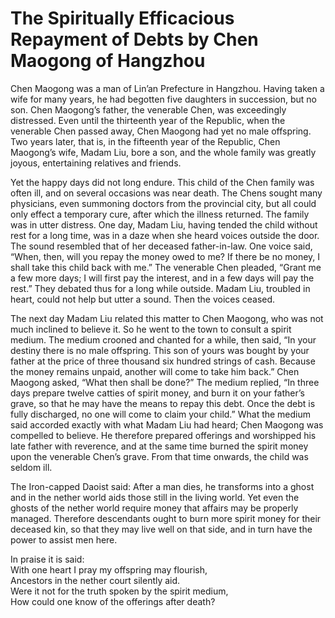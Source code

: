 # The Spiritually Efficacious Repayment of Debts by Chen Maogong of Hangzhou

Chen Maogong was a man of Lin’an Prefecture in Hangzhou. Having taken a wife for many years, he had begotten five daughters in succession, but no son. Chen Maogong’s father, the venerable Chen, was exceedingly distressed. Even until the thirteenth year of the Republic, when the venerable Chen passed away, Chen Maogong had yet no male offspring. Two years later, that is, in the fifteenth year of the Republic, Chen Maogong’s wife, Madam Liu, bore a son, and the whole family was greatly joyous, entertaining relatives and friends.

Yet the happy days did not long endure. This child of the Chen family was often ill, and on several occasions was near death. The Chens sought many physicians, even summoning doctors from the provincial city, but all could only effect a temporary cure, after which the illness returned. The family was in utter distress. One day, Madam Liu, having tended the child without rest for a long time, was in a daze when she heard voices outside the door. The sound resembled that of her deceased father-in-law. One voice said, “When, then, will you repay the money owed to me? If there be no money, I shall take this child back with me.” The venerable Chen pleaded, “Grant me a few more days; I will first pay the interest, and in a few days will pay the rest.” They debated thus for a long while outside. Madam Liu, troubled in heart, could not help but utter a sound. Then the voices ceased.

The next day Madam Liu related this matter to Chen Maogong, who was not much inclined to believe it. So he went to the town to consult a spirit medium. The medium crooned and chanted for a while, then said, “In your destiny there is no male offspring. This son of yours was bought by your father at the price of three thousand six hundred strings of cash. Because the money remains unpaid, another will come to take him back.” Chen Maogong asked, “What then shall be done?” The medium replied, “In three days prepare twelve catties of spirit money, and burn it on your father’s grave, so that he may have the means to repay this debt. Once the debt is fully discharged, no one will come to claim your child.” What the medium said accorded exactly with what Madam Liu had heard; Chen Maogong was compelled to believe. He therefore prepared offerings and worshipped his late father with reverence, and at the same time burned the spirit money upon the venerable Chen’s grave. From that time onwards, the child was seldom ill.

The Iron-capped Daoist said: After a man dies, he transforms into a ghost and in the nether world aids those still in the living world. Yet even the ghosts of the nether world require money that affairs may be properly managed. Therefore descendants ought to burn more spirit money for their deceased kin, so that they may live well on that side, and in turn have the power to assist men here.

In praise it is said:  
With one heart I pray my offspring may flourish,  
Ancestors in the nether court silently aid.  
Were it not for the truth spoken by the spirit medium,  
How could one know of the offerings after death?
